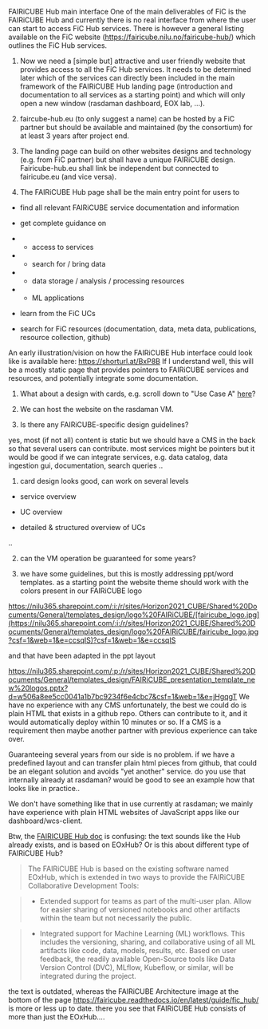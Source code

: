FAIRiCUBE Hub main interface
One of the main deliverables of FiC is the FAIRiCUBE Hub and currently there is no real interface from where the user can start to access FiC Hub services. There is however a general listing available on the FiC website (https://fairicube.nilu.no/fairicube-hub/) which outlines the FiC Hub services. 

1) Now we need a [simple but] attractive and user friendly website that provides access to all the FiC Hub services. It needs to be determined later which of the services can directly been included in the main framework of the FAIRiCUBE Hub landing page (introduction and documentation to all services as a starting point) and which will only open a new window (rasdaman dashboard, EOX lab, ...). 

2) faircube-hub.eu (to only suggest a name) can be hosted by a FiC partner but should be available and maintained (by the consortium) for at least 3 years after project end.

3) The landing page can build on other websites designs and technology (e.g. from FiC partner) but shall have a unique FAIRiCUBE design. Fairicube-hub.eu shall link be independent but connected to fairicube.eu (and vice versa).

4) The FAIRiCUBE Hub page shall be the main entry point for users to
- find all relevant FAIRiCUBE service documentation and information
- get complete guidance on 
- - access to services
- - search for / bring data 
- - data storage / analysis / processing resources
- - ML applications
- learn from the FiC UCs
- search for FiC resources (documentation, data, meta data, publications, resource collection, github)

An early illustration/vision on how the FAIRiCUBE Hub interface could look like is available here: https://shorturl.at/BxP8B
If I understand well, this will be a mostly static page that provides pointers to FAIRiCUBE services and resources, and potentially integrate some documentation.

1. What about a design with cards, e.g. scroll down to "Use Case A" [here](https://testbed19.rasdaman.com)?
2. We can host the website on the rasdaman VM.
3. Is there any FAIRiCUBE-specific design guidelines?

yes, most (if not all) content is static but we should have a CMS in the back so that several users can contribute.  most services might be pointers but it would be good if we can integrate services, e.g. data catalog, data ingestion gui, documentation, search queries ..

1) card design looks good, can work on several levels
- service overview
-  UC overview
- detailed & structured overview of UCs
..

2) can the VM operation be guaranteed for some years?

3) we have some guidelines, but this is mostly addressing ppt/word templates. as a starting point the website theme should work with the colors present in our FAIRiCUBE logo 

https://nilu365.sharepoint.com/:i:/r/sites/Horizon2021_CUBE/Shared%20Documents/General/templates_design/logo%20FAIRiCUBE/[fairicube_logo.jpg](https://nilu365.sharepoint.com/:i:/r/sites/Horizon2021_CUBE/Shared%20Documents/General/templates_design/logo%20FAIRiCUBE/fairicube_logo.jpg?csf=1&web=1&e=ccsqIS)?csf=1&web=1&e=ccsqIS

and that have been adapted in the ppt layout 
https://nilu365.sharepoint.com/:p:/r/sites/Horizon2021_CUBE/Shared%20Documents/General/templates_design/FAIRiCUBE_presentation_template_new%20logos.pptx?d=w506a8ee5cc0041a1b7bc9234f6e4cbc7&csf=1&web=1&e=jHgqgT
We have no experience with any CMS unfortunately, the best we could do is plain HTML that exists in a github repo. Others can contribute to it, and it would automatically deploy within 10 minutes or so. If a CMS is a requirement then maybe another partner with previous experience can take over.

Guaranteeing several years from our side is no problem.
if we have a predefined layout and can transfer plain html pieces from github, that could be an elegant solution and avoids "yet another" service. do you use that internally already at rasdaman? would be good to see an example how that looks like in practice..

We don't have something like that in use currently at rasdaman; we mainly have experience with plain HTML websites of JavaScript apps like our dashboard/wcs-client.

Btw, the [FAIRICUBE Hub doc](https://fairicube.readthedocs.io/en/latest/guide/fic_hub/) is confusing: the text sounds like the Hub already exists, and is based on EOxHub? Or is this about different type of FAIRiCUBE Hub?

> The FAIRiCUBE Hub is based on the existing software named EOxHub, which is extended in two ways to provide the FAIRiCUBE Collaborative Development Tools:
> - Extended support for teams as part of the multi-user plan. Allow for easier sharing of versioned notebooks and other artifacts within the team but not necessarily the public.
> - Integrated support for Machine Learning (ML) workflows. This includes the versioning, sharing, and collaborative using of all ML artifacts like code, data, models, results, etc. Based on user feedback, the readily available Open-Source tools like Data Version Control (DVC), MLflow, Kubeflow, or similar, will be integrated during the project.


the text is outdated, whereas the FAIRiCUBE Architecture image at the bottom of the page https://fairicube.readthedocs.io/en/latest/guide/fic_hub/ is more or less up to date. there you see that FAIRiCUBE Hub consists of more than just the EOxHub....